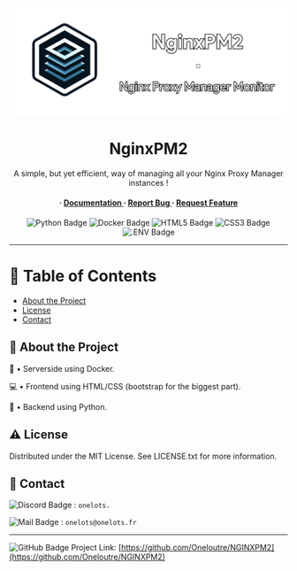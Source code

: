<div align='center'>

![banner](static/Assets/BannerNginxPM2.png)
<h1>NginxPM2</h1>
<p>A simple, but yet efficient, way of managing all your Nginx Proxy Manager instances !</p>

<h4> <span> · </span> <a href="https://github.com/Oneloutre/NginxPM2/blob/master/README.md"> Documentation </a> <span> · </span> <a href="https://github.com/Oneloutre/NginxPM2/issues"> Report Bug </a> <span> · </span> <a href="https://github.com/Oneloutre/NginxPM2/issues"> Request Feature </a> </h4>


</div>
<div align='center'>

![Python Badge](https://img.shields.io/badge/Python-3776AB?logo=python&logoColor=fff&style=flat) ![Docker Badge](https://img.shields.io/badge/Docker-2496ED?logo=docker&logoColor=fff&style=flat) ![HTML5 Badge](https://img.shields.io/badge/HTML5-E34F26?logo=html5&logoColor=fff&style=flat) ![CSS3 Badge](https://img.shields.io/badge/CSS3-1572B6?logo=css3&logoColor=fff&style=flat) ![.ENV Badge](https://img.shields.io/badge/.ENV-ECD53F?logo=dotenv&logoColor=000&style=flat)

</div>

----

# :notebook_with_decorative_cover: Table of Contents

- [About the Project](#star2-about-the-project)
- [License](#warning-license)
- [Contact](#handshake-contact)


## :star2: About the Project

:whale: • Serverside using Docker.

:computer: • Frontend using HTML/CSS (bootstrap for the biggest part).

:snake: • Backend using Python.


## :warning: License

Distributed under the MIT License. See LICENSE.txt for more information.

## :handshake: Contact

![Discord Badge](https://img.shields.io/badge/Discord-5865F2?logo=discord&logoColor=fff&style=flat) : `onelots.`

![Mail Badge](https://img.shields.io/badge/Mail-D14836?logo=gmail&logoColor=fff&style=flat) : `onelots@onelots.fr`

-----

![GitHub Badge](https://img.shields.io/badge/GitHub-181717?logo=github&logoColor=fff&style=flat) Project Link: [https://github.com/Oneloutre/NGINXPM2](https://github.com/Oneloutre/NGINXPM2)